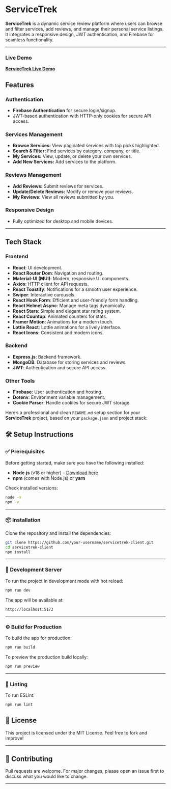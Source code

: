 # ServiceTrek  

**ServiceTrek** is a dynamic service review platform where users can browse and filter services, add reviews, and manage their personal service listings. It integrates a responsive design, JWT authentication, and Firebase for seamless functionality.  

---
### Live Demo  
**[ServiceTrek Live Demo](https://servicetrek-ff5f1.web.app/)**  

## Features  

### Authentication  
- **Firebase Authentication** for secure login/signup.  
- JWT-based authentication with HTTP-only cookies for secure API access.  

### Services Management  
- **Browse Services:** View paginated services with top picks highlighted.  
- **Search & Filter:** Find services by category, company, or title.  
- **My Services:** View, update, or delete your own services.  
- **Add New Services:** Add services to the platform.  

### Reviews Management  
- **Add Reviews:** Submit reviews for services.  
- **Update/Delete Reviews:** Modify or remove your reviews.  
- **My Reviews:** View all reviews submitted by you.  

### Responsive Design  
- Fully optimized for desktop and mobile devices.  

---

## Tech Stack  

### Frontend  
- **React**: UI development.  
- **React Router Dom**: Navigation and routing.  
- **Material-UI (MUI)**: Modern, responsive UI components.  
- **Axios**: HTTP client for API requests.  
- **React Toastify**: Notifications for a smooth user experience.  
- **Swiper**: Interactive carousels.  
- **React Hook Form**: Efficient and user-friendly form handling.  
- **React Helmet Async**: Manage meta tags dynamically.  
- **React Stars**: Simple and elegant star rating system.  
- **React Countup**: Animated counters for stats.  
- **Framer Motion**: Animations for a modern touch.  
- **Lottie React**: Lottie animations for a lively interface.  
- **React Icons**: Consistent and modern icons.  

### Backend  
- **Express.js**: Backend framework.  
- **MongoDB**: Database for storing services and reviews.  
- **JWT**: Authentication and secure API access.  

### Other Tools  
- **Firebase**: User authentication and hosting.  
- **Dotenv**: Environment variable management.  
- **Cookie Parser**: Handle cookies for secure JWT storage.  

Here’s a professional and clean `README.md` setup section for your **ServiceTrek** project, based on your `package.json` and project stack:

## 🛠️ Setup Instructions

### ✅ Prerequisites

Before getting started, make sure you have the following installed:

- **Node.js** (v18 or higher) – [Download here](https://nodejs.org/)
- **npm** (comes with Node.js) or **yarn**

Check installed versions:

```bash
node -v
npm -v
````

---

### 📦 Installation

Clone the repository and install the dependencies:

```bash
git clone https://github.com/your-username/servicetrek-client.git
cd servicetrek-client
npm install
```

---

### 🚧 Development Server

To run the project in development mode with hot reload:

```bash
npm run dev
```

The app will be available at:

```
http://localhost:5173
```

---

### ⚙️ Build for Production

To build the app for production:

```bash
npm run build
```

To preview the production build locally:

```bash
npm run preview
```

---

### 🧹 Linting

To run ESLint:

```bash
npm run lint
```

## 📄 License

This project is licensed under the MIT License. Feel free to fork and improve!

---

## 🙌 Contributing

Pull requests are welcome. For major changes, please open an issue first to discuss what you would like to change.

---